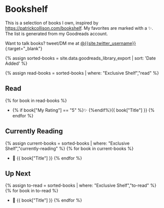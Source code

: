 ---
---

# Bookshelf
This is a selection of books I own, inspired by <https://patrickcollison.com/bookshelf>. My favorites are marked with a ✨.
The list is generated from my Goodreads account.

Want to talk books? tweet/DM me at [@{{site.twitter_username}}]({{site.twitter_url}}){:target="_blank"}

{% assign sorted-books = site.data.goodreads_library_export | sort: 'Date Added' %}

{% assign read-books = sorted-books | where: "Exclusive Shelf","read" %}

## Read
{% for book in read-books %}
- {% if book["My Rating"] == "5" %}✨ {%endif%}{{ book["Title"] }}
{% endfor %}

## Currently Reading
{% assign current-books = sorted-books | where: "Exclusive Shelf","currently-reading" %}
{% for book in current-books %}
- 📖 {{ book["Title"] }}
{% endfor %}

## Up Next
{% assign to-read = sorted-books | where: "Exclusive Shelf","to-read" %}
{% for book in to-read %}
- 📘 {{ book["Title"] }}
{% endfor %}
